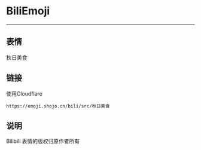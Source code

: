 # BiliEmoji
---
## 表情
秋日美食
## 链接
使用Cloudflare
```
https://emoji.shojo.cn/bili/src/秋日美食
```
## 说明
Bilibili 表情的版权归原作者所有
